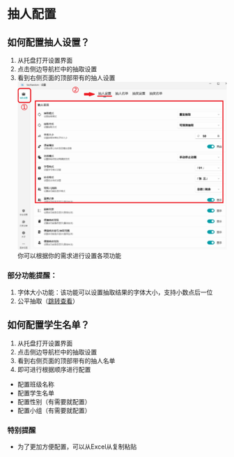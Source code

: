 # 抽人配置

<ArticleMetadata />

## 如何配置抽人设置？
1. 从托盘打开设置界面
2. 点击侧边导航栏中的抽取设置
3. 看到右侧页面的顶部带有的抽人设置
![抽人设置](images/ep-1.png)
你可以根据你的需求进行设置各项功能
### 部分功能提醒：
1. 字体大小功能：该功能可以设置抽取结果的字体大小，支持小数点后一位
2. 公平抽取（[跳转查看](./dynamic-weight.md)）

## 如何配置学生名单？
1. 从托盘打开设置界面
2. 点击侧边导航栏中的抽取设置
3. 看到右侧页面的顶部带有的抽人名单
4. 即可进行根据顺序进行配置
- 配置班级名称
- 配置学生名单
- 配置性别（有需要就配置）
- 配置小组（有需要就配置）
### 特别提醒
- 为了更加方便配置，可以从Excel从复制粘贴